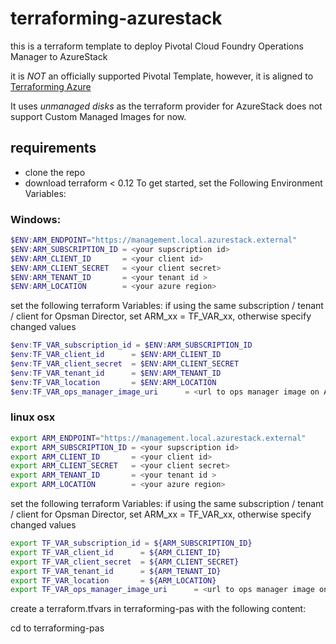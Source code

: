 # terraforming-azurestack

this is a terraform template to deploy  Pivotal Cloud Foundry Operations Manager to AzureStack

it is *NOT* an officially supported Pivotal Template, however, it is aligned to [Terraforming Azure](https://github.com/pivotal-cf/terraforming-azure)

It uses *unmanaged disks* as the terraform provider for AzureStack does not support Custom Managed Images for now.

## requirements

- clone the repo
- download terraform < 0.12
To get started, set the Following Environment Variables:

### Windows:

```Powershell
$ENV:ARM_ENDPOINT="https://management.local.azurestack.external"
$ENV:ARM_SUBSCRIPTION_ID = <your supscription id>
$ENV:ARM_CLIENT_ID       = <your client id>
$ENV:ARM_CLIENT_SECRET   = <your client secret>
$ENV:ARM_TENANT_ID       = <your tenant id >
$ENV:ARM_LOCATION        = <your azure region>
```

set the following terraform Variables:
if using the same subscription / tenant / client for Opsman Director, set ARM_xx = TF_VAR_xx, otherwise specify changed values
```Powershell
$env:TF_VAR_subscription_id = $ENV:ARM_SUBSCRIPTION_ID
$env:TF_VAR_client_id      = $ENV:ARM_CLIENT_ID
$env:TF_VAR_client_secret  = $ENV:ARM_CLIENT_SECRET
$env:TF_VAR_tenant_id      = $ENV:ARM_TENANT_ID 
$env:TF_VAR_location       = $ENV:ARM_LOCATION
$env:TF_VAR_ops_manager_image_uri      = <url to ops manager image on Azure or local Stack"
````

### linux osx

```bash
export ARM_ENDPOINT="https://management.local.azurestack.external"
export ARM_SUBSCRIPTION_ID = <your supscription id>
export ARM_CLIENT_ID       = <your client id>
export ARM_CLIENT_SECRET   = <your client secret>
export ARM_TENANT_ID       = <your tenant id >
export ARM_LOCATION        = <your azure region>
```

set the following terraform Variables:
if using the same subscription / tenant / client for Opsman Director, set ARM_xx = TF_VAR_xx, otherwise specify changed values

```bash
export TF_VAR_subscription_id = ${ARM_SUBSCRIPTION_ID}
export TF_VAR_client_id      = ${ARM_CLIENT_ID}
export TF_VAR_client_secret  = ${ARM_CLIENT_SECRET}
export TF_VAR_tenant_id      = ${ARM_TENANT_ID}
export TF_VAR_location       = ${ARM_LOCATION}
export TF_VAR_ops_manager_image_uri      = <url to ops manager image on Azure or AzureStack>
```


create a terraform.tfvars in terraforming-pas with the following content:


cd to terraforming-pas
